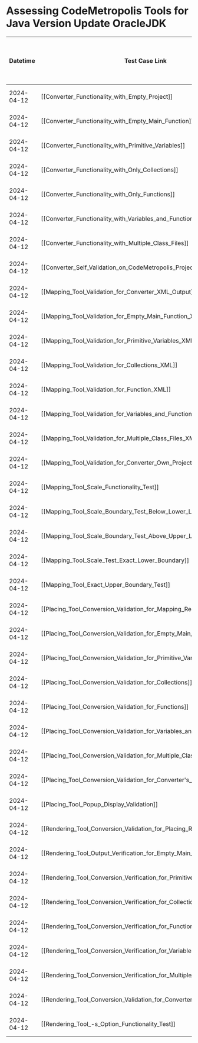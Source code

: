 # Assessing CodeMetropolis Tools for Java Version Update OracleJDK

| Datetime   | Test Case Link                                                                              | Tester            | Passed/Failed | Links to issues (if a bug is found) | Consequences (if the test case needs to be fixed) |
| ---------- | ------------------------------------------------------------------------------------------- | ----------------- | ------------- | ----------------------------------- | ------------------------------------------------- |
| 2024-04-12 | [[Converter_Functionality_with_Empty_Project]]                                | Tóth Bojnik Tibor | Passed        |                                     |                                                   |
| 2024-04-12 | [[Converter_Functionality_with_Empty_Main_Function]]                          | Tóth Bojnik Tibor | Passed        |                                     |                                                   |
| 2024-04-12 | [[Converter_Functionality_with_Primitive_Variables]]                   | Tóth Bojnik Tibor | Passed        |                                     |                                                   |
| 2024-04-12 | [[Converter_Functionality_with_Only_Collections]]                      | Tóth Bojnik Tibor | Passed        |                                     |                                                   |
| 2024-04-12 | [[Converter_Functionality_with_Only_Functions]]                        | Tóth Bojnik Tibor | Passed        |                                     |                                                   |
| 2024-04-12 | [[Converter_Functionality_with_Variables_and_Functions]]               | Tóth Bojnik Tibor | Passed        |                                     |                                                   |
| 2024-04-12 | [[Converter_Functionality_with_Multiple_Class_Files]]                  | Tóth Bojnik Tibor | Passed        |                                     |                                                   |
| 2024-04-12 | [[Converter_Self_Validation_on_CodeMetropolis_Project]]                | Tóth Bojnik Tibor | Passed        |                                     |                                                   |
| 2024-04-12 | [[Mapping_Tool_Validation_for_Converter_XML_Output]]                   | Tóth Bojnik Tibor | Passed        |                                     |                                                   |
| 2024-04-12 | [[Mapping_Tool_Validation_for_Empty_Main_Function_XML]]                | Tóth Bojnik Tibor | Passed        |                                     |                                                   |
| 2024-04-12 | [[Mapping_Tool_Validation_for_Primitive_Variables_XML]]                | Tóth Bojnik Tibor | Passed        |                                     |                                                   |
| 2024-04-12 | [[Mapping_Tool_Validation_for_Collections_XML]]                        | Tóth Bojnik Tibor | Passed        |                                     |                                                   |
| 2024-04-12 | [[Mapping_Tool_Validation_for_Function_XML]]                           | Tóth Bojnik Tibor | Passed        |                                     |                                                   |
| 2024-04-12 | [[Mapping_Tool_Validation_for_Variables_and_Functions_XML]]            | Tóth Bojnik Tibor | Passed        |                                     |                                                   |
| 2024-04-12 | [[Mapping_Tool_Validation_for_Multiple_Class_Files_XML]]               | Tóth Bojnik Tibor | Passed        |                                     |                                                   |
| 2024-04-12 | [[Mapping_Tool_Validation_for_Converter_Own_Project_XML]]              | Tóth Bojnik Tibor | Passed        |                                     |                                                   |
| 2024-04-12 | [[Mapping_Tool_Scale_Functionality_Test]]                              | Tóth Bojnik Tibor | Passed        |                                     |                                                   |
| 2024-04-12 | [[Mapping_Tool_Scale_Boundary_Test_Below_Lower_Limit]]                 | Tóth Bojnik Tibor | Passed        |                                     |                                                   |
| 2024-04-12 | [[Mapping_Tool_Scale_Boundary_Test_Above_Upper_Limit]]                 | Tóth Bojnik Tibor | Passed        |                                     |                                                   |
| 2024-04-12 | [[Mapping_Tool_Scale_Test_Exact_Lower_Boundary]]                       | Tóth Bojnik Tibor | Passed        |                                     |                                                   |
| 2024-04-12 | [[Mapping_Tool_Exact_Upper_Boundary_Test]]                             | Tóth Bojnik Tibor | Passed        |                                     |                                                   |
| 2024-04-12 | [[Placing_Tool_Conversion_Validation_for_Mapping_Result]]              | Tóth Bojnik Tibor | Passed        |                                     |                                                   |
| 2024-04-12 | [[Placing_Tool_Conversion_Validation_for_Empty_Main_Function]]         | Tóth Bojnik Tibor | Passed        |                                     |                                                   |
| 2024-04-12 | [[Placing_Tool_Conversion_Validation_for_Primitive_Variables]]         | Tóth Bojnik Tibor | Passed        |                                     |                                                   |
| 2024-04-12 | [[Placing_Tool_Conversion_Validation_for_Collections]]                 | Tóth Bojnik Tibor | Passed        |                                     |                                                   |
| 2024-04-12 | [[Placing_Tool_Conversion_Validation_for_Functions]]                   | Tóth Bojnik Tibor | Passed        |                                     |                                                   |
| 2024-04-12 | [[Placing_Tool_Conversion_Validation_for_Variables_and_Functions]]     | Tóth Bojnik Tibor | Passed        |                                     |                                                   |
| 2024-04-12 | [[Placing_Tool_Conversion_Validation_for_Multiple_Class_Files]]        | Tóth Bojnik Tibor | Passed        |                                     |                                                   |
| 2024-04-12 | [[Placing_Tool_Conversion_Validation_for_Converter's_Own_Project]]     | Tóth Bojnik Tibor | Passed        |                                     |                                                   |
| 2024-04-12 | [[Placing_Tool_Popup_Display_Validation]]                              | Tóth Bojnik Tibor | Passed        |                                     |                                                   |
| 2024-04-12 | [[Rendering_Tool_Conversion_Validation_for_Placing_Result_XML]]        | Tóth Bojnik Tibor | Passed        |                                     |                                                   |
| 2024-04-12 | [[Rendering_Tool_Output_Verification_for_Empty_Main_Function_XML]]     | Tóth Bojnik Tibor | Passed        |                                     |                                                   |
| 2024-04-12 | [[Rendering_Tool_Conversion_Verification_for_Primitive_Variables]]     | Tóth Bojnik Tibor | Passed        |                                     |                                                   |
| 2024-04-12 | [[Rendering_Tool_Conversion_Verification_for_Collections]]             | Tóth Bojnik Tibor | Passed        |                                     |                                                   |
| 2024-04-12 | [[Rendering_Tool_Conversion_Verification_for_Functions]]               | Tóth Bojnik Tibor | Passed        |                                     |                                                   |
| 2024-04-12 | [[Rendering_Tool_Conversion_Verification_for_Variables_and_Functions]] | Tóth Bojnik Tibor | Passed        |                                     |                                                   |
| 2024-04-12 | [[Rendering_Tool_Conversion_Verification_for_Multiple_Class_Files]]    | Tóth Bojnik Tibor | Passed        |                                     |                                                   |
| 2024-04-12 | [[Rendering_Tool_Conversion_Validation_for_Converter_Own_Project_XML]] | Tóth Bojnik Tibor | Passed        |                                     |                                                   |
| 2024-04-12 | [[Rendering_Tool_-s_Option_Functionality_Test]]                        | Tóth Bojnik Tibor | Passed        |                                     |                                                   |